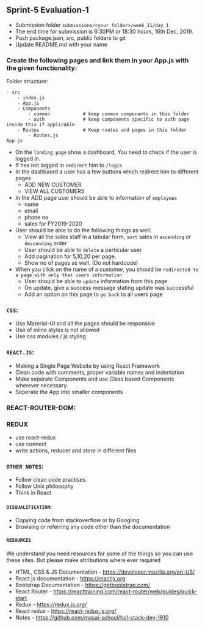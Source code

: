 ## Sprint-5 Evaluation-1

- Submission folder `submissions/<your_folder>/week_11/day_1`
- The end time for submission is 6:30PM or 18:30 hours, 16th Dec, 2019.
- Push package.json, src, public folders to git 
- Update README.md with your name

###  Create the following pages and link them in your App.js with the given functionality:

Folder structure:
```
- src
    - index.js
    - App.js
    - Components
        - common            # keep common components in this folder
        - auth              # keep components specific to auth page inside this if applicable
    - Routes                # Keep routes and pages in this folder
        - Routes.js
App.js
```

- On the `landing page` show a dashboard, You need to check if the user is logged in.
- If hes not logged in `redirect` him to `/login`
- In the dashbaord a user has a few buttons which redirect him to different pages
    - ADD NEW CUSTOMER
    - VIEW ALL CUSTOMERS
- In the ADD page user should be able to information of `employees`
    - name
    - email
    - phone no
    - sales for FY2019-2020
- User should be able to do the following things as well:
    - View all the sales staff in a tabular form, `sort` sales in `ascending` or `descending` order
    - User should be able to `delete` a particular user
    - Add pagination for 5,10,20 per page.
    - Show no of pages as well. (Do not hardcode)
- When you click on the name of a customer, you should be `redirected to a page with only that users information`
    - User should be able to `update` information from this page
    - On update, give a success message stating update was successful
    - Add an option on this page to `go back` to all users page


### `CSS`:
- Use Material-UI and all the pages should be responsive
- Use of inline styles is not allowed
- Use css modules / js styling

### `REACT.JS`:
- Making a Single Page Website by using React Framework
- Clean code with comments, proper variable names and indentation
- Make seperate Components and use Class based Components wherever necessary. 
- Seperate the App into smaller components

### REACT-ROUTER-DOM:


### REDUX
- use react-redux
- use connect
- write actions, reducer and store in different files

### `OTHER NOTES`:
- Follow clean code practises
- Follow Unix philosophy
- Think in React

#### `DISQUALIFICATION`:

- Copying code from stackoverflow or by Googling
- Browsing or referring any code other than the documentation

#### `RESOURCES`

We understand you need resources for some of the things so you can use these sites. But please make attributions where ever required

- HTML, CSS & JS Documentation - <https://developer.mozilla.org/en-US/>
- React.js documentation - <https://reactjs.org>
- Bootstrap Documentation - https://getbootstrap.com/
- React Router - https://reacttraining.com/react-router/web/guides/quick-start
- Redux - https://redux.js.org/
- React redux - https://react-redux.js.org/
- Notes - https://github.com/masai-school/full-stack-dev-1910